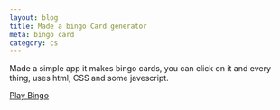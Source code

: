 ```yaml
---
layout: blog
title: Made a bingo Card generator
meta: bingo card
category: cs
---
```



Made a simple app it makes bingo cards, you can click on it and every thing, uses html, CSS and some javescript.



  <a href=" http://www.mfrancki.com/Bingo/Bingo.html " class="btn btn-primary btn-lg active" role="button" aria-pressed="true"> Play Bingo </a>
